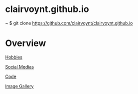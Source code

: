 # clairvoynt.github.io
~ $ git clone https://github.com/clairvoynt/clairvoynt.github.io

<!DOCTYPE html>
<html>
<body>

<h1>Overview</h1>
<p>

[Hobbies](https://github.com/clairvoynt/clairvoynt.github.io/blob/main/Hobbies)

[Social Medias](https://github.com/clairvoynt/clairvoynt.github.io/blob/main/Social%20Medias)

[Code](https://github.com/clairvoynt/clairvoynt.github.io/blob/main/Code)

[Image Gallery](https://github.com/clairvoynt/clairvoynt.github.io/blob/main/Image%20Gallery)</p>

  </body>
  </html>

